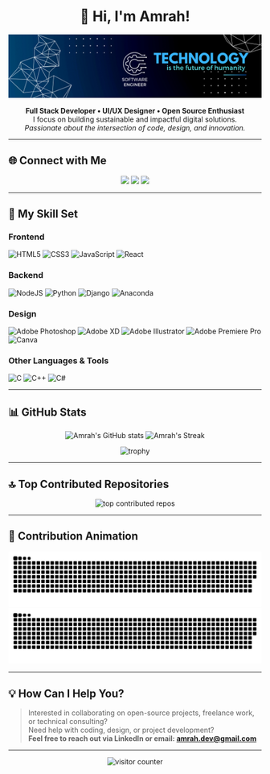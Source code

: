 <h1 align="center">👋 Hi, I'm Amrah!</h1>

<p align="center">
  <img src="Profile LinkedIn Banner.png" alt="Amrah's Profile Photo">
</p>

<p align="center">
  <b>Full Stack Developer • UI/UX Designer • Open Source Enthusiast</b><br>
  I focus on building sustainable and impactful digital solutions.<br>
  <i>Passionate about the intersection of code, design, and innovation.</i>
</p>

---

## 🌐 Connect with Me

<p align="center">
  <a href="https://www.linkedin.com/in/emrah-ibadzade-30b51929a/"><img src="https://img.shields.io/badge/LinkedIn-%230077B5.svg?logo=linkedin&logoColor=white" /></a>
  <a href="https://www.instagram.com/amrahibadzada/"><img src="https://img.shields.io/badge/Instagram-%23E4405F.svg?logo=Instagram&logoColor=white" /></a>
  <a href="https://www.facebook.com/profile.php?id=100010309981655"><img src="https://img.shields.io/badge/Facebook-%231877F2.svg?logo=Facebook&logoColor=white" /></a>
</p>

---

## 🚀 My Skill Set

### Frontend
![HTML5](https://img.shields.io/badge/html5-%23E34F26.svg?style=for-the-badge&logo=html5&logoColor=white)
![CSS3](https://img.shields.io/badge/css3-%231572B6.svg?style=for-the-badge&logo=css3&logoColor=white)
![JavaScript](https://img.shields.io/badge/javascript-%23323330.svg?style=for-the-badge&logo=javascript&logoColor=%23F7DF1E)
![React](https://img.shields.io/badge/react-%2320232a.svg?style=for-the-badge&logo=react&logoColor=%2361DAFB)

### Backend
![NodeJS](https://img.shields.io/badge/node.js-6DA55F?style=for-the-badge&logo=node.js&logoColor=white)
![Python](https://img.shields.io/badge/python-3670A0?style=for-the-badge&logo=python&logoColor=ffdd54)
![Django](https://img.shields.io/badge/django-%23092E20.svg?style=for-the-badge&logo=django&logoColor=white)
![Anaconda](https://img.shields.io/badge/Anaconda-%2344A833.svg?style=for-the-badge&logo=anaconda&logoColor=white)

### Design
![Adobe Photoshop](https://img.shields.io/badge/adobe%20photoshop-%2331A8FF.svg?style=for-the-badge&logo=adobe%20photoshop&logoColor=white)
![Adobe XD](https://img.shields.io/badge/Adobe%20XD-470137?style=for-the-badge&logo=Adobe%20XD&logoColor=#FF61F6)
![Adobe Illustrator](https://img.shields.io/badge/adobe%20illustrator-%23FF9A00.svg?style=for-the-badge&logo=adobe%20illustrator&logoColor=white)
![Adobe Premiere Pro](https://img.shields.io/badge/Adobe%20Premiere%20Pro-9999FF.svg?style=for-the-badge&logo=Adobe%20Premiere%20Pro&logoColor=white)
![Canva](https://img.shields.io/badge/Canva-%2300C4CC.svg?style=for-the-badge&logo=Canva&logoColor=white)

### Other Languages & Tools
![C](https://img.shields.io/badge/c-%2300599C.svg?style=for-the-badge&logo=c&logoColor=white)
![C++](https://img.shields.io/badge/c++-%2300599C.svg?style=for-the-badge&logo=c%2B%2B&logoColor=white)
![C#](https://img.shields.io/badge/c%23-%23239120.svg?style=for-the-badge&logo=c-sharp&logoColor=white)

---

## 📊 GitHub Stats

<p align="center">
  <img src="https://github-readme-stats.vercel.app/api?username=AmrahIbadzada&theme=tokyonight&hide_border=true&include_all_commits=false&count_private=false" alt="Amrah's GitHub stats" height="170"/>
  <img src="https://github-readme-streak-stats.herokuapp.com/?user=AmrahIbadzada&theme=tokyonight&hide_border=true" alt="Amrah's Streak" height="170"/>
</p>

<p align="center">
  <img src="https://github-profile-trophy.vercel.app/?username=AmrahIbadzada&theme=radical&no-frame=true&no-bg=true&margin-w=4" alt="trophy"/>
</p>

---

## 🔝 Top Contributed Repositories

<p align="center">
  <img src="https://github-contributor-stats.vercel.app/api?username=AmrahIbadzada&limit=5&theme=onedark&combine_all_yearly_contributions=true" alt="top contributed repos"/>
</p>

---

## 🐍 Contribution Animation

<p align="center">
  <img src="https://raw.githubusercontent.com/MayMeow/MayMeow/output/github-contribution-grid-snake-dark.svg#gh-dark-mode-only" alt="snake dark"/>
  <img src="https://raw.githubusercontent.com/MayMeow/MayMeow/output/github-contribution-grid-snake.svg#gh-light-mode-only" alt="snake light"/>
</p>

---

## 💡 How Can I Help You?

> Interested in collaborating on open-source projects, freelance work, or technical consulting?  
> Need help with coding, design, or project development?  
> <b>Feel free to reach out via LinkedIn or email: amrah.dev@gmail.com</b>

---

<p align="center">
  <img src="https://visitcount.itsvg.in/api?id=AmrahIbadzada&icon=0&color=0" alt="visitor counter"/>
</p>

<!--
This profile README is carefully crafted for a professional appearance.
-->
